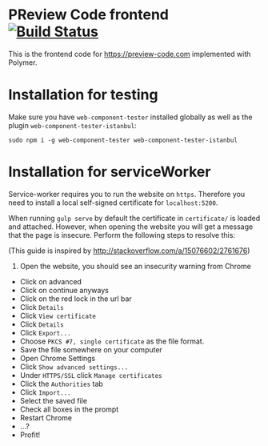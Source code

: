 PReview Code frontend [![Build Status](https://travis-ci.com/preview-code/frontend.svg?token=86QRP5X4vpvgxQiXxC7x&branch=master)](https://travis-ci.com/preview-code/frontend)
=========
This is the frontend code for https://preview-code.com implemented with Polymer.

# Installation for testing

Make sure you have `web-component-tester` installed globally as well as
the plugin `web-component-tester-istanbul`:

```
sudo npm i -g web-component-tester web-component-tester-istanbul
```

# Installation for serviceWorker
Service-worker requires you to run the website on `https`. Therefore you need
to install a local self-signed certificate for `localhost:5200`.

When running `gulp serve` by default the certificate in `certificate/` is
loaded and attached. However, when opening the website you will get a message
that the page is insecure. Perform the following steps to resolve this:

(This guide is inspired by http://stackoverflow.com/a/15076602/2761676)

1. Open the website, you should see an insecurity warning from Chrome
* Click on advanced
* Click on continue anyways
* Click on the red lock in the url bar
* Click `Details`
* Click `View certificate`
* Click `Details`
* Click `Export...`
* Choose `PKCS #7, single certificate` as the file format.
* Save the file somewhere on your computer
* Open Chrome Settings
* Click `Show advanced settings...`
* Under `HTTPS/SSL` click `Manage certificates`
* Click the `Authorities` tab
* Click `Import...`
* Select the saved file
* Check all boxes in the prompt
* Restart Chrome
* ...?
* Profit!
